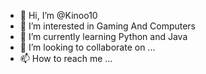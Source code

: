 - 👋 Hi, I’m @Kinoo10
- 👀 I’m interested in Gaming And Computers
- 🌱 I’m currently learning Python and Java
- 💞️ I’m looking to collaborate on ...
- 📫 How to reach me ...

<!---
Kinoo10/Kinoo10 is a ✨ special ✨ repository because its `README.md` (this file) appears on your GitHub profile.
You can click the Preview link to take a look at your changes.
--->

